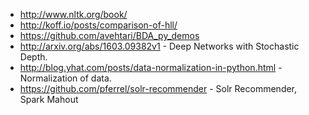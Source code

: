 * http://www.nltk.org/book/
* http://koff.io/posts/comparison-of-hll/
* https://github.com/avehtari/BDA_py_demos
* http://arxiv.org/abs/1603.09382v1 - Deep Networks with Stochastic Depth. 
* http://blog.yhat.com/posts/data-normalization-in-python.html - Normalization of data. 
* https://github.com/pferrel/solr-recommender - Solr Recommender, Spark Mahout 
